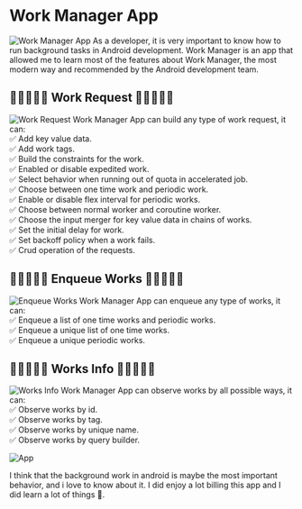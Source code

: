 # Work Manager App
![Work Manager App]([https://drive.google.com/file/d/10688rD3B3GZUHV1GamOQB316vuUC8DGQ/view?usp=sharin](https://photos.app.goo.gl/MG4wEvTWroWMAUz78)g)
As a developer, it is very important to know how to run background tasks in Android development.  Work Manager is an app that allowed me to learn most of the features about Work Manager, the most modern way and recommended by the Android development team.

## 💚💚💚💚💚 Work Request 💚💚💚💚💚
![Work Request](https://drive.google.com/file/d/1vit_YjfQ2_hltw_IXQ69KgNJ6sz1KlsT/view?usp=drive_link)
Work Manager App can build any type of work request, it can:<br>
✅ Add key value data.<br>
✅ Add work tags.<br>
✅ Build the constraints for the work.<br>
✅ Enabled or disable expedited work.<br>
✅ Select behavior when running out of quota in accelerated job.<br>
✅ Choose between one time work and periodic work.<br>
✅ Enable or disable flex interval for periodic works.<br>
✅ Choose between normal worker and coroutine worker.<br>
✅ Choose the input merger for key value data in chains of works.<br>
✅ Set the initial delay for work.<br>
✅ Set backoff policy when a work fails.<br>
✅ Crud operation of the requests.<br>


## 💚💚💚💚💚 Enqueue Works 💚💚💚💚💚
![Enqueue Works](https://drive.google.com/file/d/1_gkvnRI3U8wfpof58j3LxfHWL3GepEen/view?usp=drive_link)
Work Manager App can enqueue any type of works, it can:<br>
✅ Enqueue a list of one time works and periodic works.<br>
✅ Enqueue a unique list of one time works.<br>
✅ Enqueue a unique periodic works.<br>


## 💚💚💚💚💚 Works Info 💚💚💚💚💚
![Works Info](https://drive.google.com/file/d/1PAipI10-dejfoGQKuJCjSNEQ3xvnlRET/view?usp=drive_link)
Work Manager App can observe works by all possible ways, it can:<br>
✅ Observe works by id.<br>
✅ Observe works by tag.<br>
✅ Observe works by unique name.<br>
✅ Observe works by query builder.<br>

![App](https://drive.google.com/file/d/1rSQRT0YxcX0WRUIaVcL7FOuYQYn4NoYz/view?usp=drive_link)

I think that the background work in android is maybe the most important behavior, and i love to know about it. I did enjoy a lot billing this app and I did learn a lot of things 💚.
